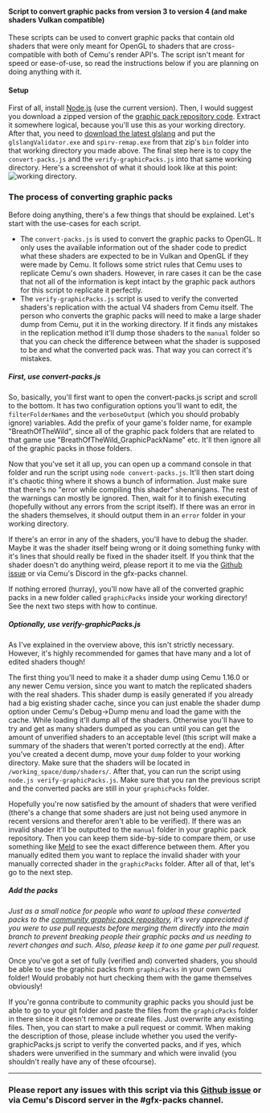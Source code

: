 #### Script to convert graphic packs from version 3 to version 4 (and make shaders Vulkan compatible)
These scripts can be used to convert graphic packs that contain old shaders that were only meant for OpenGL to shaders that are cross-compatible with both of Cemu's render API's. The script isn't meant for speed or ease-of-use, so read the instructions below if you are planning on doing anything with it.

#### Setup
First of all, install [Node.js](https://nodejs.org) (use the current version). Then, I would suggest you download a zipped version of the [graphic pack repository code](https://github.com/ActualMandM/cemu_graphic_packs/archive/master.zip). Extract it somewhere logical, because you'll use this as your working directory.
After that, you need to [download the latest glslang](https://github.com/KhronosGroup/glslang/releases) and put the `glslangValidator.exe` and `spirv-remap.exe` from that zip's `bin` folder into that working directory you made above. The final step here is to copy the `convert-packs.js` and the `verify-graphicPacks.js` into that same working directory. Here's a screenshot of what it should look like at this point:
![working directory](https://i.imgur.com/B2CLjFy.png).

### The process of converting graphic packs
Before doing anything, there's a few things that should be explained. Let's start with the use-cases for each script.
 - The `convert-packs.js` is used to convert the graphic packs to OpenGL. It only uses the available information out of the shader code to predict what these shaders are expected to be in Vulkan and OpenGL if they were made by Cemu. It follows some strict rules that Cemu uses to replicate Cemu's own shaders. However, in rare cases it can be the case that not all of the information is kept intact by the graphic pack authors for this script to replicate it perfectly.
 - The `verify-graphicPacks.js` script is used to verify the converted shaders's replication with the actual V4 shaders from Cemu itself. The person who converts the graphic packs will need to make a large shader dump from Cemu, put it in the working directory. If it finds any mistakes in the replication method it'll dump those shaders to the `manual` folder so that you can check the difference between what the shader is supposed to be and what the converted pack was. That way you can correct it's mistakes.

##### First, use convert-packs.js
So, basically, you'll first want to open the convert-packs.js script and scroll to the bottom. It has two configuration options you'll want to edit, the `filterFolderNames` and the `verboseOutput` (which you should probably ignore) variables. Add the prefix of your game's folder name, for example "BreathOfTheWild", since all of the graphic pack folders that are related to that game use "BreathOfTheWild_GraphicPackName" etc. It'll then ignore all of the graphic packs in those folders.

Now that you've set it all up, you can open up a command console in that folder and run the script using `node convert-packs.js`. It'll then start doing it's chaotic thing where it shows a bunch of information. Just make sure that there's no "error while compiling this shader" shenanigans. The rest of the warnings can mostly be ignored. Then, wait for it to finish executing (hopefully without any errors from the script itself). If there was an error in the shaders themselves, it should output them in an `error` folder in your working directory.

If there's an error in any of the shaders, you'll have to debug the shader. Maybe it was the shader itself being wrong or it doing something funky with it's lines that should really be fixed in the shader itself. If you think that the shader doesn't do anything weird, please report it to me via the [Github issue](https://github.com/ActualMandM/cemu_graphic_packs/issues/408) or via Cemu's Discord in the gfx-packs channel.

If nothing errored (hurray), you'll now have all of the converted graphic packs in a new folder called `graphicPacks` inside your working directory! See the next two steps with how to continue.

##### Optionally, use verify-graphicPacks.js
As I've explained in the overview above, this isn't strictly necessary. However, it's highly recommended for games that have many and a lot of edited shaders though!

The first thing you'll need to make it a shader dump using Cemu 1.16.0 or any newer Cemu version, since you want to match the replicated shaders with the real shaders. This shader dump is easily generated if you already had a big existing shader cache, since you can just enable the shader dump option under Cemu's Debug->Dump menu and load the game with the cache. While loading it'll dump all of the shaders. Otherwise you'll have to try and get as many shaders dumped as you can until you can get the amount of unverified shaders to an acceptable level (this script will make a summary of the shaders that weren't ported correctly at the end).
After you've created a decent dump, move your `dump` folder to your working directory. Make sure that the shaders will be located in `/working_space/dump/shaders/`. After that, you can run the script using `node.js verify-graphicPacks.js`. Make sure that you ran the previous script and the converted packs are still in your `graphicPacks` folder.

Hopefully you're now satisfied by the amount of shaders that were verified (there's a change that some shaders are just not being used anymore in recent versions and therefor aren't able to be verified). If there was an invalid shader it'll be outputted to the `manual` folder in your graphic pack repository. Then you can keep them side-by-side to compare them, or use something like [Meld](https://meldmerge.org/) to see the exact difference between them. After you manually edited them you want to replace the invalid shader with your manually corrected shader in the `graphicPacks` folder. After all of that, let's go to the next step.

##### Add the packs
_Just as a small notice for people who want to upload these converted packs to the [community graphic pack repository](https://github.com/ActualMandM/cemu_graphic_packs), it's very appreciated if you were to use pull requests before merging them directly into the main branch to prevent breaking people their graphic packs and us needing to revert changes and such. Also, please keep it to one game per pull request._

Once you've got a set of fully (verified and) converted shaders, you should be able to use the graphic packs from `graphicPacks` in your own Cemu folder! Would probably not hurt checking them with the game themselves obviously!

If you're gonna contribute to community graphic packs you should just be able to go to your git folder and paste the files from the `graphicPacks` folder in there since it doesn't remove or create files. Just overwrite any existing files. Then, you can start to make a pull request or commit. When making the description of those, please include whether you used the verify-graphicPacks.js script to verify the converted packs, and if yes, which shaders were unverified in the summary and which were invalid (you shouldn't really have any of these ofcourse).

-----
### Please report any issues with this script via this [Github issue](https://github.com/ActualMandM/cemu_graphic_packs/issues/408) or via Cemu's Discord server in the #gfx-packs channel.
